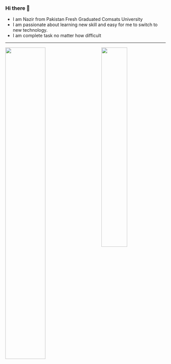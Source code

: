 
### Hi there 👋
- I am Nazir from Pakistan Fresh Graduated Comsats University
- I am passionate about learning new skill and easy for me to switch to new technology. 
- I am complete task no matter how difficult

***


<img align="left" width="50%" src="https://github-readme-stats.vercel.app/api?username=Nazir-Rizwan&show_icons=true&theme=chartreuse-dark" />
<img align="right" width="40%" src="https://github-readme-stats.vercel.app/api/top-langs/?username=Nazir-Rizwan&theme=chartreuse-dark&layout=pie" />

<!--
**Nazir-Rizwan/Nazir-Rizwan** is a ✨ _special_ ✨ repository because its `README.md` (this file) appears on your GitHub profile.
theme is radical 
Here are some ideas to get you started:
![Anurag's GitHub stats](https://github-readme-stats.vercel.app/api?username=Nazir-Rizwan&show_icons=true&theme=chartreuse-dark)

- 🔭 I’m currently working on ...
- 🌱 I’m currently learning ...
- 👯 I’m looking to collaborate on ...
- 🤔 I’m looking for help with ...
- 💬 Ask me about ...
- 📫 How to reach me: ...
- 😄 Pronouns: ...
- ⚡ Fun fact: ...
-->
